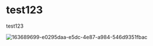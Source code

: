 # test123
test123

![163689699-e0295daa-e5dc-4e87-a984-546d9351fbac](https://github.com/Andrei9809/test123/assets/143824512/11c62c17-c426-46a0-8dd6-53840708d53c)
